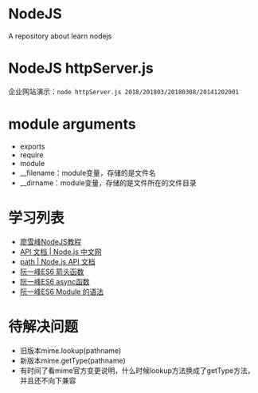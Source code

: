 # NodeJS
A repository about learn nodejs

# NodeJS httpServer.js
企业网站演示：`node httpServer.js 2018/201803/20180308/20141202001`
# module arguments
* exports
* require
* module
* \_\_filename：module变量，存储的是文件名
* \_\_dirname：module变量，存储的是文件所在的文件目录

# 学习列表
* [廖雪峰NodeJS教程](https://www.liaoxuefeng.com/wiki/001434446689867b27157e896e74d51a89c25cc8b43bdb3000/00143450141843488beddae2a1044cab5acb5125baf0882000)
* [API 文档 | Node.js 中文网](http://nodejs.cn/api/)
* [path | Node.js API 文档](http://nodejs.cn/api/path.html)
* [阮一峰ES6 箭头函数](http://es6.ruanyifeng.com/#docs/function#%E7%AE%AD%E5%A4%B4%E5%87%BD%E6%95%B0)
* [阮一峰ES6 async函数](http://es6.ruanyifeng.com/#docs/async)
* [阮一峰ES6 Module 的语法](http://es6.ruanyifeng.com/#docs/module)
# 待解决问题
* 旧版本mime.lookup(pathname)
* 新版本mime.getType(pathname)
* 有时间了看mime官方变更说明，什么时候lookup方法换成了getType方法，并且还不向下兼容
